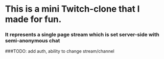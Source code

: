 # This is a mini Twitch-clone that I made for fun.

### It represents a single page stream which is set server-side with semi-anonymous chat

###TODO: add auth, ability to change stream/channel
